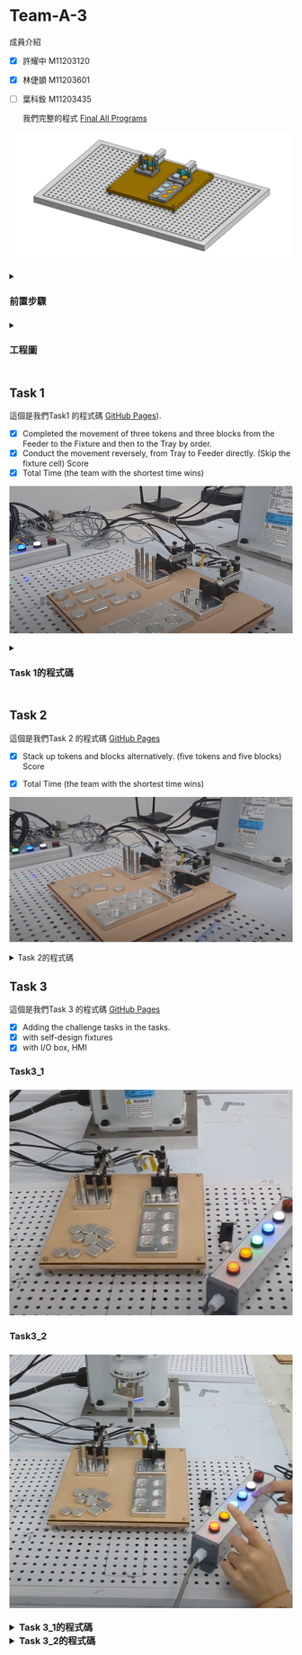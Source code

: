 # Team-A-3

 成員介紹
- [x] 許耀中 M11203120<p>           
- [x] 林倢顗 M11203601<p>
- [ ] 葉科銓 M11203435<p>
我們完整的程式 [Final All Programs](https://github.com/40823111/Team-A-3/blob/main/final%20all%20program)

![123](https://github.com/40823111/Team-A-3/blob/main/%E5%B7%A5%E4%BD%9C%E5%B9%B3%E9%9D%A2%E6%A8%A1%E5%9E%8B.png)

<details>
<summary><h3>前置步驟<h3></summary>
<p>	
<p>
<h3>回初始位置<h3>

>![123](https://github.com/40823111/Team-A-3/blob/main/%E5%9B%9E%E6%AD%B8%E5%8E%9F%E9%BB%9E)
 <p>
 <p>
<h3>步驟1_確認local<h3>
	
>![123](https://github.com/40823111/Team-A-3/blob/main/%E6%AD%A5%E9%A9%9F1_%E7%A2%BA%E8%AA%8Dlocal.png)
 <p>
 <p>
<h3>步驟2_確認點位<h3>
	
>![123](https://github.com/40823111/Team-A-3/blob/main/%E6%AD%A5%E9%A9%9F2_%E7%A2%BA%E8%AA%8D%E9%BB%9E%E4%BD%8D.png)
>![123](https://github.com/40823111/Team-A-3/blob/main/%E6%AD%A5%E9%A9%9F2_%E7%A2%BA%E8%AA%8D%E9%BB%9E%E4%BD%8D_2.png)
 <p>
 <p>
<h3>步驟3_第一次執行先用低速<h3>
	
>![123](https://github.com/40823111/Team-A-3/blob/main/%E6%AD%A5%E9%A9%9F3_%E7%AC%AC%E4%B8%80%E6%AC%A1%E5%9F%B7%E8%A1%8C%E5%85%88%E7%94%A8%E4%BD%8E%E9%80%9F.png)
 <p>
 <p>
<h3>步驟4_用local2跟tool13<h3>
	
>![123](https://github.com/40823111/Team-A-3/blob/main/%E6%AD%A5%E9%A9%9F4_%E7%94%A8local2%E8%B7%9Ftool13.png)



</details>


<details>

<summary><h3>工程圖<h3></summary>

>![123](https://github.com/40823111/Team-A-3/blob/main/%E5%B7%A5%E7%A8%8B%E5%9C%96_1.png)
>![123](https://github.com/40823111/Team-A-3/blob/main/%E5%B7%A5%E7%A8%8B%E5%9C%96_2.png)

</details>

## Task 1
這個是我們Task1 的程式碼 [GitHub Pages](https://github.com/40823111/Team-A-3/blob/main/Task%201)).

- [x] Completed the movement of three tokens and three blocks from the Feeder to the Fixture and then to the Tray by order.
- [x] Conduct the movement reversely, from Tray to Feeder directly. (Skip the fixture cell) Score
- [x] Total Time (the team with the shortest time wins)

[![Alt text](https://github.com/40823111/Team-A-3/blob/main/task_1%20picture.png)](https://www.youtube.com/watch?v=MuqVww1ZD0Q)
<details>
<summary><h3>Task 1的程式碼<h3></summary>

```
Integer Tokens
Integer Blocks
Double TokenHeight
Double BlockHeight
Function test01

Motor On
Power High
Speed 100
Accel 100, 100
SpeedS 500
AccelS 4500
Tool 14

Tokens = 2
Blocks = 2
TokenHeight = 6.0
BlockHeight = 6.0
Integer TokenID
Integer BlockID


Go Retract_Safe

For TokenID = Tokens To 0 Step -1
	Pick_Infeed_Token01()
	Alignment_Token01()
	Place_Tray_Token01()
Next TokenID

For BlockID = Blocks To 0 Step -1
	Pick_Infeed_Block01()
	Alignment_Block01()
	Place_Tray_Block01()
Next BlockID

Go Retract_Safe

Fend

Function Pick_Infeed_Token01
	'Pick Token from Infeed
	Go Infeed_Token +Z(100) CP
	On 9
	Wait .3
	Off 9
	Print "Picking Token from Infeed. Token ID = ", Tokens
    Go Infeed_Token +Z(60 + (Tokens * TokenHeight)) CP
    Move Infeed_Token +Z(Tokens * TokenHeight)
	On 8
	Wait .3
    Move Infeed_Token +X(-1) +Z(50 + (Tokens * TokenHeight)) CP
	'Tokens = Tokens - 1
Fend

Function Pick_Infeed_Block01
	'Pick Block from Infeed
	On 9
	Wait .3
	Off 9
	Print "Picking Block from Infeed. Block ID = ", Blocks
    Go Infeed_Block +Z(60 + (Blocks * BlockHeight)) CP
    Move Infeed_Block +Z(Blocks * BlockHeight)
	On 8
	Wait .3
    Move Infeed_Block +X(-1) +Y(1) +Z(50 + (Blocks * BlockHeight)) CP
	'Blocks = Blocks - 1
Fend

Function Alignment_Token01
	'Alignment Token
	Print "Aligning Token. Token ID = ", Tokens
    Go Align_Token +Z(20) CP
    Move Align_Token
	Off 8
    Move Align_Token +X(5)
    Move Align_Token +X(5) +Z(5) CP
    Go Align_Token +Z(5) CP
    Move Align_Token
	On 8
	Wait .3
    Move Align_Token +Z(20) CP
Fend

Function Alignment_Block01
	'Alignment Block
	Print "Aligning Block. Block ID = ", Blocks
    Go Align_Block +Z(20) CP
    Move Align_Block
	Off 8
    Move Align_Block +Y(-5)
	On 10
	Wait .5
	Off 10
    Go Align_Block +Z(5) CP
    Move Align_Block
	On 8
	Wait .3
    Move Align_Block +Z(20) CP
Fend

Function Place_Tray_Token01
	'Tray Token
	Print "Placing Token in Tray. Tray Position ID = ", Tokens
	Go Tray_Token +X(-1) +X(-30. * Tokens) +Y(-0. * Tokens) +Z(20) CP
	Move Tray_Token +X(-1) +X(-30. * Tokens) +Y(-0. * Tokens)
	Off 8
	Wait .3
	Move Tray_Token +X(-1) +X(-30. * Tokens) +Y(-0. * Tokens) +Z(50) CP
	Tokens = Tokens - 1
Fend

Function Place_Tray_Block01
	'Tray Block
	Print "Placing Block in Tray. Block Position ID = ", Blocks
	Go Tray_Block +X(-30.3 * Blocks) +Y(-0.2 * Blocks) +Z(20) CP
	Move Tray_Block +X(-30.3 * Blocks) +Y(-0.2 * Blocks)
	Off 8
	Wait .3
    Move Tray_Block +X(-30.3 * Blocks) +Y(-0.2 * Blocks) +Z(50) CP
	Blocks = Blocks - 1
Fend

```
</details>

## Task 2

這個是我們Task 2 的程式碼 [GitHub Pages](https://github.com/40823111/Team-A-3/blob/main/Task%202)

- [x] Stack up tokens and blocks alternatively. (five tokens and five blocks) Score
- [x] Total Time (the team with the shortest time wins)


[![Alt text](https://github.com/40823111/Team-A-3/blob/main/task_2%20picture.png)](https://www.youtube.com/watch?v=tVQFCDCV3Zg)


<details>
<summary>Task 2的程式碼</summary>


```
Integer Tokens
Integer Blocks
Integer Counter_Up
Integer Counters
Double TokenHeight
Double BlockHeight
Function test02

Motor On
Power High
Speed 100
Accel 100, 100
SpeedS 800
AccelS 7000
Tool 14

Tokens = 5
Blocks = 5
Counter_Up = 5
Counters = 0
TokenHeight = 6.0
BlockHeight = 6.0
Integer TokenID
Integer BlockID
Integer CounterID




Go Retract_Safe

For CounterID = Counter_Up To 0 Step -1
    Pick_Infeed_Block02()
    Alignment_Up02()
    Pick_Infeed_Token02()
    Alignment_Up02()
    Counter_Up = Counter_Up - 1
    Print "Placing Block in Tray. CounterID = ", CounterID
Next CounterID

Go Retract_Safe

Fend

Function Pick_Infeed_Token02
    'Pick Token from Infeed
    Print "Picking Token from Infeed. Token ID = ", Tokens
    Go Infeed_Token +Z(50 + (Tokens * TokenHeight)) CP
    Move Infeed_Token +Z(Tokens * TokenHeight)
    On 8
    Wait .2
    Move Infeed_Token +X(-1) +Z(50 + (Tokens * TokenHeight)) CP
    Tokens = Tokens - 1
Fend

Function Pick_Infeed_Block02
    'Pick Block from Infeed
    Print "Picking Block from Infeed. Block ID = ", Blocks
    Go Infeed_Block +Z(50 + (Blocks * BlockHeight)) CP
    Move Infeed_Block +Z(Blocks * BlockHeight)
    On 8
    Wait .2
    Move Infeed_Block +X(-1) +Y(1) +Z(50 + (Blocks * BlockHeight)) CP
    Blocks = Blocks - 1
Fend

Function Alignment_Up02
    'Alignment Up
    Print "Placing Block in Tray.  Counter_Up = ", Counter_Up
    Go Align_Block +Z(6 * Counters) +Z(20) CP
    Move Align_Block +Z(6 * Counters) +Z(0.5)
    Off 8
    Wait .2
    Move Align_Block +Z(6 * Counters) +Z(20) CP
    Counters = Counters + 1
Fend

</details>
```

</details>


## Task 3

這個是我們Task 3 的程式碼 [GitHub Pages](https://github.com/40823111/Team-A-3/blob/main/Task%203)

- [x] Adding the challenge tasks in the tasks.
- [x] with self-design fixtures
- [x] with I/O box, HMI

<h3>Task3_1<h3>
	

[![Alt text](https://github.com/40823111/Team-A-3/blob/main/task_3%20picture.png)](https://www.youtube.com/watch?v=XP2K87Bz-U0)


	
<h3>Task3_2<h3>
	
[![Alt text](https://github.com/40823111/Team-A-3/blob/main/task_3_2%20picture.png)](https://studio.youtube.com/video/5jvomoCTDyI/edit)



<details>
<summary>Task 3_1的程式碼</summary>
	
> 紅色: 拿圓形<p>
> 橘色: 拿方塊<p>
> 綠色: 放圓形<p>
> 藍色: 放方塊<p>
> 白色: 吸盤(吸+放)<p>
 
```
Integer Tokens
Integer Blocks
Double TokenHeight
Double BlockHeight
Function test03

Motor On
Power High
Speed 30
Accel 30, 30
SpeedS 500
AccelS 2500
Tool 14

Tokens = 1
Blocks = 1
TokenHeight = 6.0
BlockHeight = 6.0
Integer TokenID
Integer BlockID
Integer Counter
Counter = 0

Go Retract_Safe -X(20)

Do
    Counter = 0
    grab()
    If Sw(0) = On And Sw(1) = Off And Sw(2) = Off Then
        Go Infeed_Token
        grab()
        If Sw(0) = Off Then
            Go Infeed_Token +Z(100) CP
            Go Retract_Safe
            EndIf
    ElseIf Sw(1) = On And Sw(0) = Off And Sw(2) = Off Then
        Go Infeed_Block
        grab()
        If Sw(1) = Off Then
            Go Infeed_Block +Z(100) CP
            Go Retract_Safe
        EndIf
    ElseIf Sw(2) = On And Sw(0) = Off And Sw(1) = Off Then
        For TokenID = Tokens To 0 Step -1
            Go Align_Token +Z(30) CP
            Tokens = Tokens - 1
        Next TokenID
        Go Align_Token
        grab()
        If Sw(2) = Off And Sw(0) = Off And Sw(1) = Off Then
            grab()
            Go Align_Token +Z(20) CP
            Go Retract_Safe
        EndIf
    ElseIf Sw(3) = On And Sw(0) = Off And Sw(1) = Off Then
        For BlockID = Blocks To 0 Step -1
            Go Align_Block +Z(30) CP
            Blocks = Blocks - 1
        Next BlockID
        Go Align_Block
        grab()
        If Sw(3) = Off And Sw(0) = Off And Sw(1) = Off Then
            grab()
            Go Align_Block +Z(20) CP
            Go Retract_Safe
            Blocks = 1
        EndIf
    EndIf

Loop

Fend

Function grab
    If Sw(4) = On Then
        On 8
    ElseIf Sw(4) = Off Then
        Off 8
    EndIf
Fend


```

</details>


<details>
<summary>Task 3_2的程式碼</summary>

> Mode_0 : 待機狀態   (紅,橘,綠,藍,白)=(0,0,0,0,0)<p>
> Mode_1 : 執行task_1 (紅,橘,綠,藍,白)=(1,0,0,0,0)<p>
> Mode_2 : 執行task_2 (紅,橘,綠,藍,白)=(0,1,0,0,0)<p>
> Mode_3 : 執行task_3 (紅,橘,綠,藍,白)=(0,0,1,0,0)<p>

>![123](https://github.com/40823111/Team-A-3/blob/main/task3_2picture.jpg)
>![123](https://github.com/40823111/Team-A-3/blob/main/task3_2-1picture.jpg)


 
```

'變數們
Double TokenHeight 			'圓形厚度
Double BlockHeight 			'方形厚度

Integer Tokens 				'圓形數量
Integer Blocks 				'方形數量
Integer TokenID 			'圓形數量，用在FOR迴圈
Integer BlockID 			'方形數量，用在FOR迴圈

Integer Counters	 		'紀錄疊高次數
Integer Counter_Up  		'累加疊高次數
Integer CounterID  			'疊高次數，用在FOR迴圈
Integer Counter_mode3 		'紀錄按壓次數(疊高數量)，交換形狀後每次都歸0
Integer Counter_mode3_up	'在mode3模式中不斷累加紀錄

'確保在Do迴圈中只會執行一次
Integer Counter_task1
Integer Counter_task2
Integer Counter_task3
Integer Counter_task1ID
Integer Counter_task2ID
Integer Counter_task3ID

Integer InTokenCounter '用於判斷是否要跳出mode3選擇物件數量的模式

Function test03_1 '主程式
'基本手臂參數設定	
Motor On
Power High
Speed 100
Accel 100, 100
SpeedS 500
AccelS 2500
Tool 14
'物件高度參數設定
TokenHeight = 6.0
BlockHeight = 6.0

'初始位置安全點
Go Retract_Safe
'迴圈確保I/O可以不斷被讀取
	Do
		'MODE0 待機模式 按鈕狀態(00000)
		If Sw(0) = Off And Sw(1) = Off And Sw(2) = Off And Sw(3) = Off Then
			'Print " MODE0 "
			Counter_task1 = 0
			Counter_task2 = 0
			Counter_task3 = 0
	
		'MODE1 執行TASK1按鈕狀態(10000)
		ElseIf Sw(0) = On And Sw(1) = Off And Sw(2) = Off And Sw(3) = Off Then
			Print " MODE1 "
			For Counter_task1ID = Counter_task1 To 0 Step -1
				Counter_task1 = Counter_task1 - 1
				task1()
			Next Counter_task1ID
	
		'MODE2執行TASK2按鈕狀態(01000)
		ElseIf Sw(0) = Off And Sw(1) = On And Sw(2) = Off Then
			Print " MODE2 "
			For Counter_task2ID = Counter_task2 To 0 Step -1
				Counter_task2 = Counter_task2 - 1
				task2()
			Next Counter_task2ID
	
		'MODE3執行TASK3按鈕狀態(00100)
		ElseIf Sw(2) = On Then
			Print " MODE3 "
			For Counter_task3ID = Counter_task3 To 0 Step -1
				Counter_task3 = Counter_task3 - 1
				Do
					task3()
					If Sw(2) = Off Then
						Exit Do
					EndIf
				Loop
				
			Next Counter_task3ID
		EndIf
	Loop
Fend

Function task1	'取物 對齊 放料
SpeedS 500
AccelS 4500

Tokens = 2
Blocks = 2

Go Retract_Safe
'圓形
For TokenID = Tokens To 0 Step -1
	Pick_Infeed_Token04() 	'圓形取料
	Alignment_Token04()		'圓形對齊
	Place_Tray_Token04()	'圓形放料
Next TokenID
'方形
For BlockID = Blocks To 0 Step -1
	Pick_Infeed_Block04()	'方形取料
	Alignment_Block04()		'方形對齊
	Place_Tray_Block04()	'方形放料
Next BlockID

Go Retract_Safe
	
Fend

Function task2 '疊高
SpeedS 800
AccelS 7000
'物件參數設定
Tokens = 5
Blocks = 5
Counter_Up = 5
Counters = 0

Go Retract_Safe

For CounterID = Counter_Up To 0 Step -1
	Pick_Infeed_Block04_2()	'取方形
	Alignment_Up04_2()		'放下疊高
	Pick_Infeed_Token04_2()	'取圓形
	Alignment_Up04_2()		'放下疊高
	Counter_Up = Counter_Up - 1
	Print "Placing Block in Tray. CounterID = ", CounterID
Next CounterID

Go Retract_Safe

Fend

Function task3	'隨機疊高
SpeedS 800
AccelS 7000
'基本物件參數設定
Tokens = 0
Blocks = 0
Counter_Up = Counter_mode3_up
Counters = 0
Counter_mode3 = 0

InTokenCounter = 0	'判斷是否該跳出Do迴圈
Go Retract_Safe
Do
	If Sw(0) = On Then 'Token按鈕狀態(10100)
		Print " Token"
		Do
			If Sw(3) = On Then 'Counter按鈕狀態(10110)
				Wait .5
				Counter_mode3 = Counter_mode3 + 1
				Print "Counter_mode3 = ", Counter_mode3
			ElseIf Sw(4) = On Then 'start按鈕狀態(10101)
				Tokens = Counter_mode3 - 1
				Counter_Up = Counter_mode3_up + Counter_mode3 - 1
				For CounterID = Counter_Up To 0 Step -1
					Pick_Infeed_Token04_2()
					Alignment_Up04_2()
					Counter_Up = Counter_Up - 1
					Print "Placing Block in Tray. CounterID = ", CounterID
				Next CounterID
				Counter_mode3 = 0
				InTokenCounter = 1
				
			EndIf
			If InTokenCounter = 1 Or Sw(2) = Off Then
				Exit Do
			EndIf
		Loop
	'Block按鈕狀態(01100)**************************************************************	
	ElseIf Sw(1) = On Then
		Print " Block"
		Do
			'Counter按鈕狀態(01110)****************************************************
			If Sw(3) = On Then
				Wait .5
				Counter_mode3 = Counter_mode3 + 1
				Print "Counter_mode3 = ", Counter_mode3
			'start按鈕狀態(01101)******************************************************	
			ElseIf Sw(4) = On Then
				Blocks = Counter_mode3 - 1
				Counter_Up = Counter_mode3_up + Counter_mode3 - 1
				For CounterID = Counter_Up To 0 Step -1
					Pick_Infeed_Block04_2()
					Alignment_Up04_2()
					Counter_Up = Counter_Up - 1
					Print "Placing Block in Tray. CounterID = ", CounterID
				Next CounterID
				Counter_mode3 = 0
				InTokenCounter = 1
			EndIf
			If InTokenCounter = 1 Or Sw(2) = Off Then
				Exit Do
			EndIf
	    Loop
	EndIf
		If Sw(2) = Off Then
			Exit Do
		EndIf
Loop

Go Retract_Safe

Fend
'圓形取料******************************************************************************
Function Pick_Infeed_Token04
	'Pick Token from Infeed
	Go Infeed_Token +Z(100) CP 	'去圓形取料點的上方10公分
	On 9 						'氣壓缸推，理齊物料
	Wait .3
	Off 9						'氣壓缸放開
	Print "Picking Token from Infeed. Token ID = ", Tokens
    Go Infeed_Token +Z(60 + (Tokens * TokenHeight)) CP 	'去圓形取料點的上方6公分
    Move Infeed_Token +Z(Tokens * TokenHeight) 			'下去取料
	On 8 '吸嘴開
	Wait .3
    Move Infeed_Token +X(-1) +Z(60 + (Tokens * TokenHeight)) CP
	   '回去圓形取料點的上方6公分，且往後一點，避免物件與旁邊摩擦到
Fend
'方形取料******************************************************************************
Function Pick_Infeed_Block04
	'Pick Block from Infeed
	On 9 		'氣壓缸推，理齊物料
	Wait .3
	Off 9		'氣壓缸放開
	Print "Picking Block from Infeed. Block ID = ", Blocks
    Go Infeed_Block +Z(60 + (Blocks * BlockHeight)) CP 	'去方形取料點的上方6公分
    Move Infeed_Block +Z(Blocks * BlockHeight) 			'下去取料
	On 8  '吸嘴開
	Wait .3
    Move Infeed_Block +X(-1) +Y(1) +Z(60 + (Blocks * BlockHeight)) CP
	   '回去方形取料點的上方6公分，且往後往旁邊一點，避免物件與旁邊摩擦到
Fend
'對齊圓形******************************************************************************
Function Alignment_Token04
	'Alignment Token
	Print "Aligning Token. Token ID = ", Tokens
    Go Align_Token +Z(20) CP 		'去圓形對齊點上方2公分
    Move Align_Token				'放下圓形
	Off 8
    Move Align_Token +X(5) 			'將圓形往前推對齊
    Move Align_Token +X(5) +Z(5) CP '抬高離開一點
    Go Align_Token +Z(5) CP			'回到圓形對齊點上方0.5公分
    Move Align_Token				'到圓形對齊點吸取
	On 8
	Wait .3
    Move Align_Token +Z(20) CP 		'抬高到圓形對齊點上方2公分
Fend

Function Alignment_Block04
	'Alignment Block
	Print "Aligning Block. Block ID = ", Blocks
    Go Align_Block +Z(20) CP		'去方形對齊點上方2公分
    Move Align_Block				'放下方形
	Off 8
    Move Align_Block +Y(-5)			'將方形往左推對齊
	On 10 							'推氣壓缸讓方形對齊
	Wait .3
    Go Align_Block +Z(5) CP			'回到方形對齊點上方0.5公分
    Move Align_Block				'到方形對齊點吸取
	On 8
	Wait .3
	Off 10							'收回氣壓缸讓避免摩擦引響吸取
    Move Align_Block +Z(20) CP		'抬高到方形對齊點上方2公分
    
Fend

Function Place_Tray_Token04	'放置圓形物件
	'Tray Token
	Print "Placing Token in Tray. Tray Position ID = ", Tokens
	Go Tray_Token +X(-1) +X(-30. * Tokens) +Y(-0. * Tokens) +Z(20) CP
	Move Tray_Token +X(-1) +X(-30. * Tokens) +Y(-0. * Tokens)
	Off 8
	Wait .3
	Move Tray_Token +X(-1) +X(-30. * Tokens) +Y(-0. * Tokens) +Z(50) CP
	Tokens = Tokens - 1
Fend

Function Place_Tray_Block04 '放置方形物件
	'Tray Block
	Print "Placing Block in Tray. Block Position ID = ", Blocks
	Go Tray_Block +X(-29.8 * Blocks) +Y(-0. * Blocks) +Z(20) CP
	Move Tray_Block +X(-29.8 * Blocks) +Y(-0. * Blocks) -Z(1) CP
	Off 8
	Wait .3
    Move Tray_Block +X(-29.8 * Blocks) +Y(-0. * Blocks) +Z(50) CP
	Blocks = Blocks - 1
Fend

Function Pick_Infeed_Token04_2
	'Pick Token from Infeed
	Print "Picking Token from Infeed. Token ID = ", Tokens
    Go Infeed_Token +Z(50 + (Tokens * TokenHeight)) CP
    Move Infeed_Token +Z(Tokens * TokenHeight)
	On 8
	Wait .2
    Move Infeed_Token +X(-1) +Z(50 + (Tokens * TokenHeight)) CP
	Tokens = Tokens - 1
Fend

Function Pick_Infeed_Block04_2
	'Pick Block from Infeed
	Print "Picking Block from Infeed. Block ID = ", Blocks
    Go Infeed_Block +Z(50 + (Blocks * BlockHeight)) CP
    Move Infeed_Block +Z(Blocks * BlockHeight)
	On 8
	Wait .2
    Move Infeed_Block +X(-1) +Y(1) +Z(50 + (Blocks * BlockHeight)) CP
	Blocks = Blocks - 1
Fend

Function Alignment_Up04_2 '放置疊高
	'Alignment Up
	Print "Placing Block in Tray.  Counter_Up = ", Counter_Up
	Go Align_Block +Z(BlockHeight * Counters) +Z(20) CP
	Move Align_Block +Z(BlockHeight * Counters) +Z(0.5)
	Off 8
	Wait .2
    Move Align_Block +Z(6 * Counters) +Z(20) CP
	Counters = Counters + 1 '疊高數量+1
Fend

 
```
</details>

